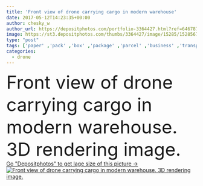 ```yaml
---
title: 'Front view of drone carrying cargo in modern warehouse'
date: 2017-05-12T14:23:35+00:00
author: chesky_w
author_url: https://depositphotos.com/portfolio-3364427.html?ref=64678756
image: https://st3.depositphotos.com/thumbs/3364427/image/15285/152856746/api_thumb_450.jpg?forcejpeg=true
type: "post"
tags: ['paper' ,'pack' ,'box' ,'package' ,'parcel' ,'business' ,'transport' ,'vehicle' ,'transportation' ,'cardboard' ,'carton' ,'storage' ,'industrial' ,'technology' ,'3d' ,'center' ,'industry' ,'interior' ,'moving' ,'shelf' ,'stock' ,'freight' ,'shipping' ,'cargo' ,'shipment' ,'delivery' ,'ecommerce' ,'robot' ,'innovation' ,'aircraft' ,'warehouse' ,'distribution' ,'automated' ,'automatic' ,'logistics' ,'rack' ,'deliver' ,'crate' ,'storehouse' ,'pallet' ,'automation' ,'robotics' ,'drone' ,'autonomous' ,'fulfilment' ,'uav' ,'supply chain' ,'3d illustration' ,'corrugated paper' ,'multirotor' ]
categories: 
  - drone
---
```

<div aling="center">
            <font size="60"> Front view of drone carrying cargo in modern warehouse. 3D rendering image.</font>   
</div>
<div>
    <a href='https://st3.depositphotos.com/thumbs/3364427/image/15285/152856746/api_thumb_450.jpg?forcejpeg=true?ref=64678756' target=_blank > Go "Depositphotos" to get lage size of this picture ->
        <img href='https://st3.depositphotos.com/thumbs/3364427/image/15285/152856746/api_thumb_450.jpg?forcejpeg=true?ref=64678756' src='https://st3.depositphotos.com/3364427/15285/i/950/depositphotos_152856746-stock-photo-front-view-of-drone-carrying.jpg?forcejpeg=true' alt='Front view of drone carrying cargo in modern warehouse. 3D rendering image.' >
    </a>
</div>
